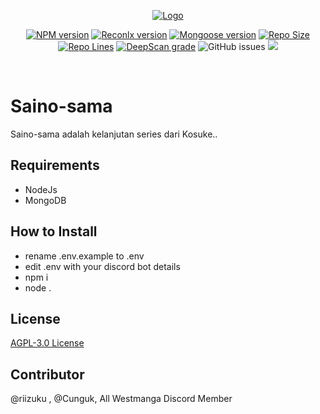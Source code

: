 <p align="center">
  <a href="https://github.com/othneildrew/Best-README-Template">
    <img src="https://i.ibb.co/j6Vpwmr/ban-sex-and-dungeon.png" alt="Logo">
  </a>
<p align="center">
<a href="https://www.npmjs.com/package/discord.js"><img src="https://img.shields.io/npm/v/discord.js.svg?maxAge=3600" alt="NPM version" /></a>
<a href="https://www.npmjs.com/package/@reconlx/discord.js"><img src="https://img.shields.io/npm/v/@reconlx/discord.js?label=%40reconlx%2Fdiscord.js" alt="Reconlx version" /></a>
<a href="https://www.npmjs.com/package/mongoose"><img src="https://img.shields.io/npm/v/mongoose?color=86A25D&label=mongoose&logo=mongodb" alt="Mongoose version" /></a>
<a href="https://github.com/mhazm/Saino-sama/"><img src="https://img.shields.io/github/repo-size/mhazm/Saino-sama" alt="Repo Size" /></a>
<a href="https://github.com/mhazm/Saino-sama/"><img src="https://img.shields.io/tokei/lines/github/mhazm/Saino-sama" alt="Repo Lines" /></a>
<a href="https://deepscan.io/dashboard#view=project&tid=14312&pid=17425&bid=398718"><img src="https://deepscan.io/api/teams/14312/projects/17425/branches/398718/badge/grade.svg" alt="DeepScan grade"></a>
<img alt="GitHub issues" src="https://img.shields.io/github/issues/mhazm/Saino-sama?color=ebc934">
  <a href="https://discord.gg/7NZEZ7ycmf"><img src="https://img.shields.io/discord/781212267236163594.svg?label=Discord&logo=Discord&colorB=7289da&style=for-the-badge"><alt="Discord"></a>
</p>
</br>


# Saino-sama
Saino-sama adalah kelanjutan series dari Kosuke..

## Requirements
- NodeJs
- MongoDB

## How to Install
- rename .env.example to .env
- edit .env with your discord bot details
- npm i
- node .

## License
[AGPL-3.0 License](https://github.com/mhazm/Saino-sama/blob/master/LICENSE)

## Contributor
@riizuku , @Cunguk, All Westmanga Discord Member
